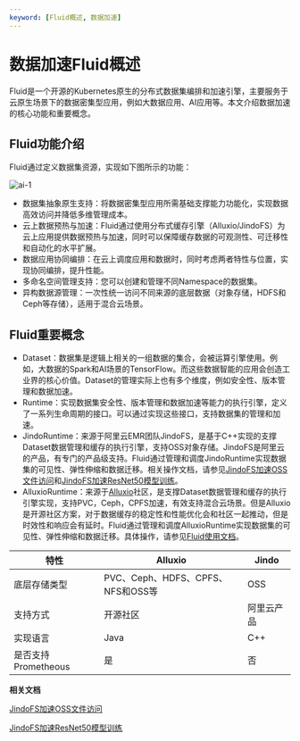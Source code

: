 ```yaml
---
keyword: [Fluid概述, 数据加速]
---
```


# 数据加速Fluid概述

Fluid是一个开源的Kubernetes原生的分布式数据集编排和加速引擎，主要服务于云原生场景下的数据密集型应用，例如大数据应用、AI应用等。本文介绍数据加速的核心功能和重要概念。

## Fluid功能介绍

Fluid通过定义数据集资源，实现如下图所示的功能：

![ai-1](https://static-aliyun-doc.oss-accelerate.aliyuncs.com/assets/img/zh-CN/9873506161/p233036.png)

-   数据集抽象原生支持：将数据密集型应用所需基础支撑能力功能化，实现数据高效访问并降低多维管理成本。
-   云上数据预热与加速：Fluid通过使用分布式缓存引擎（Alluxio/JindoFS）为云上应用提供数据预热与加速，同时可以保障缓存数据的可观测性、可迁移性和自动化的水平扩展。
-   数据应用协同编排：在云上调度应用和数据时，同时考虑两者特性与位置，实现协同编排，提升性能。
-   多命名空间管理支持：您可以创建和管理不同Namespace的数据集。
-   异构数据源管理：一次性统一访问不同来源的底层数据（对象存储，HDFS和Ceph等存储），适用于混合云场景。

## Fluid重要概念

-   Dataset：数据集是逻辑上相关的一组数据的集合，会被运算引擎使用。例如，大数据的Spark和AI场景的TensorFlow。而这些数据智能的应用会创造工业界的核心价值。Dataset的管理实际上也有多个维度，例如安全性、版本管理和数据加速。
-   Runtime：实现数据集安全性、版本管理和数据加速等能力的执行引擎，定义了一系列生命周期的接口。可以通过实现这些接口，支持数据集的管理和加速。
-   JindoRuntime：来源于阿里云EMR团队JindoFS，是基于C++实现的支撑Dataset数据管理和缓存的执行引擎，支持OSS对象存储。JindoFS是阿里云的产品，有专门的产品级支持。Fluid通过管理和调度JindoRuntime实现数据集的可见性、弹性伸缩和数据迁移。相关操作文档，请参见[JindoFS加速OSS文件访问](/intl.zh-CN/云原生AI用户指南/弹性数据集/数据加速/JindoFS加速OSS文件访问.md)和[JindoFS加速ResNet50模型训练](/intl.zh-CN/云原生AI用户指南/弹性数据集/数据加速/JindoFS加速ResNet50模型训练.md)。
-   AlluxioRuntime：来源于[Alluxio](https://www.alluxio.org/)社区，是支撑Dataset数据管理和缓存的执行引擎实现，支持PVC，Ceph，CPFS加速，有效支持混合云场景。但是Alluxio是开源社区方案，对于数据缓存的稳定性和性能优化会和社区一起推动，但是时效性和响应会有延时。Fluid通过管理和调度AlluxioRuntime实现数据集的可见性、弹性伸缩和数据迁移。具体操作，请参见[Fluid使用文档](https://github.com/fluid-cloudnative/fluid/blob/master/docs/zh/TOC.md)。

|特性|Alluxio|Jindo|
|--|-------|-----|
|底层存储类型|PVC、Ceph、HDFS、CPFS、NFS和OSS等|OSS|
|支持方式|开源社区|阿里云产品|
|实现语言|Java|C++|
|是否支持Prometheous|是|否|

**相关文档**  


[JindoFS加速OSS文件访问](/intl.zh-CN/云原生AI用户指南/弹性数据集/数据加速/JindoFS加速OSS文件访问.md)

[JindoFS加速ResNet50模型训练](/intl.zh-CN/云原生AI用户指南/弹性数据集/数据加速/JindoFS加速ResNet50模型训练.md)


